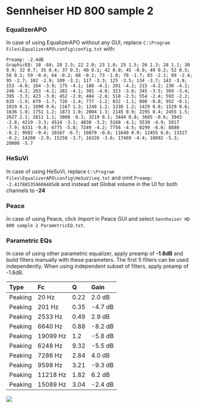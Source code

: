 # Sennheiser HD 800 sample 2

### EqualizerAPO
In case of using EqualizerAPO without any GUI, replace `C:\Program Files\EqualizerAPO\config\config.txt`
with:
```
Preamp: -2.4dB
GraphicEQ: 10 -84; 20 2.3; 22 2.0; 23 1.8; 25 1.5; 26 1.3; 28 1.1; 30 0.9; 32 0.7; 35 0.4; 37 0.3; 40 0.1; 42 0.0; 45 -0.0; 49 0.2; 52 0.5; 56 0.1; 59 -0.4; 64 -0.2; 68 -0.1; 73 -1.0; 78 -1.7; 83 -2.1; 89 -2.4; 95 -2.7; 102 -2.9; 109 -3.2; 117 -3.3; 125 -3.5; 134 -3.7; 143 -3.8; 153 -4.0; 164 -3.9; 175 -4.1; 188 -4.2; 201 -4.2; 215 -4.2; 230 -4.2; 246 -4.2; 263 -4.1; 282 -4.1; 301 -4.0; 323 -3.6; 345 -3.5; 369 -3.4; 395 -3.3; 423 -3.0; 452 -2.9; 484 -2.8; 518 -2.5; 554 -2.4; 593 -2.2; 635 -1.9; 679 -1.7; 726 -1.4; 777 -1.2; 832 -1.1; 890 -0.8; 952 -0.1; 1019 0.1; 1090 0.6; 1167 1.3; 1248 1.2; 1336 1.2; 1429 0.8; 1529 0.6; 1636 1.0; 1751 1.2; 1873 1.0; 2004 1.3; 2145 0.9; 2295 0.4; 2455 1.5; 2627 2.1; 2811 1.1; 3008 -0.1; 3219 0.1; 3444 0.8; 3685 -0.6; 3943 -2.8; 4219 -3.3; 4514 -3.1; 4830 -3.2; 5168 -4.1; 5530 -4.9; 5917 -7.9; 6331 -9.8; 6775 -5.8; 7249 -4.2; 7756 -4.5; 8299 -6.0; 8880 -8.2; 9502 -9.4; 10167 -6.7; 10879 -0.8; 11640 0.0; 12455 0.0; 13327 -0.2; 14260 -2.9; 15258 -3.7; 16326 -3.6; 17469 -4.4; 18692 -5.3; 20000 -5.7
```

### HeSuVi
In case of using HeSuVi, replace `C:\Program Files\EqualizerAPO\config\HeSuVi\eq.txt` and omit `Preamp:
-2.417885359608485dB` and instead set Global volume in the UI for both channels to **-24**

### Peace
In case of using Peace, click *Import* in Peace GUI and select `Sennheiser HD 800 sample 2 ParametricEQ.txt`.

### Parametric EQs
In case of using other parametric equalizer, apply preamp of **-1.8dB** and build filters manually
with these parameters. The first 5 filters can be used independently.
When using independent subset of filters, apply preamp of -1.8dB.

| Type    | Fc       |    Q | Gain    |
|:--------|:---------|:-----|:--------|
| Peaking | 20 Hz    | 0.22 | 2.0 dB  |
| Peaking | 201 Hz   | 0.35 | -4.7 dB |
| Peaking | 2533 Hz  | 0.49 | 2.9 dB  |
| Peaking | 6640 Hz  | 0.88 | -8.2 dB |
| Peaking | 19099 Hz | 1.2  | -5.8 dB |
| Peaking | 6248 Hz  | 9.32 | -5.5 dB |
| Peaking | 7286 Hz  | 2.84 | 4.0 dB  |
| Peaking | 9598 Hz  | 3.21 | -9.3 dB |
| Peaking | 11218 Hz | 1.82 | 6.2 dB  |
| Peaking | 15089 Hz | 3.04 | -2.4 dB |

![](https://raw.githubusercontent.com/jaakkopasanen/AutoEq/master/results/headphonecom/sbaf-serious/Sennheiser%20HD%20800%20sample%202/Sennheiser%20HD%20800%20sample%202.png)